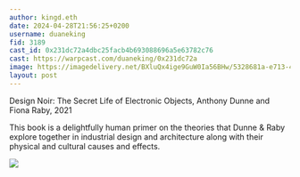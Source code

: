 ```yaml
---
author: kingd.eth
date: 2024-04-28T21:56:25+0200
username: duaneking
fid: 3189
cast_id: 0x231dc72a4dbc25facb4b693088696a5e63782c76
cast: https://warpcast.com/duaneking/0x231dc72a
image: https://imagedelivery.net/BXluQx4ige9GuW0Ia56BHw/5328681a-e713-4084-3bed-3da51714a300/original
layout: post
---
```

Design Noir: The Secret Life of Electronic Objects, Anthony Dunne and Fiona Raby, 2021  
  
This book is a delightfully human primer on the theories that Dunne & Raby explore together in industrial design and architecture along with their physical and cultural causes and effects.  

![](https://imagedelivery.net/BXluQx4ige9GuW0Ia56BHw/5328681a-e713-4084-3bed-3da51714a300/original)